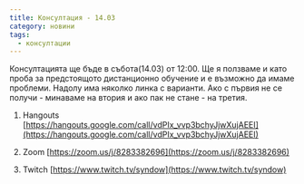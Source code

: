 ```yaml
---
title: Консултация - 14.03
category: новини
tags:
  - консултации
---
```



Консултацията ще бъде в събота(14.03) от 12:00. Ще я ползваме и като проба за предстоящото дистанционно обучение и е възможно да имаме проблеми. Надолу има няколко линка с варианти. Ако с първия не се получи - минаваме на втория и ако пак не стане - на третия.

1. Hangouts [https://hangouts.google.com/call/vdPIx_vvp3bchyJjwXujAEEI](https://hangouts.google.com/call/vdPIx_vvp3bchyJjwXujAEEI)

2. Zoom [https://zoom.us/j/8283382696](https://zoom.us/j/8283382696)

3. Twitch [https://www.twitch.tv/syndow](https://www.twitch.tv/syndow)
